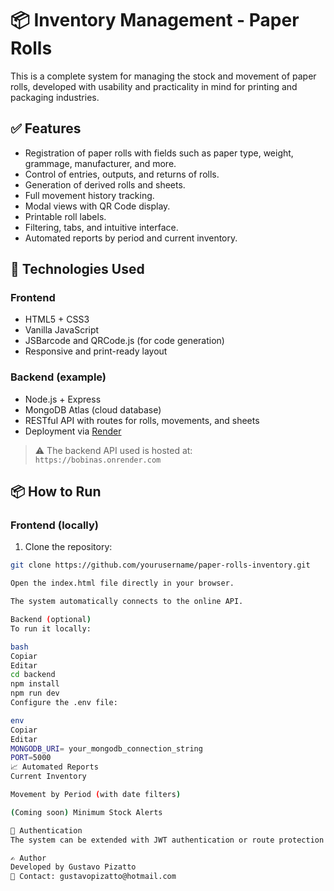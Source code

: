 # 📦 Inventory Management - Paper Rolls

This is a complete system for managing the stock and movement of paper rolls, developed with usability and practicality in mind for printing and packaging industries.

## ✅ Features

- Registration of paper rolls with fields such as paper type, weight, grammage, manufacturer, and more.
- Control of entries, outputs, and returns of rolls.
- Generation of derived rolls and sheets.
- Full movement history tracking.
- Modal views with QR Code display.
- Printable roll labels.
- Filtering, tabs, and intuitive interface.
- Automated reports by period and current inventory.

## 🧠 Technologies Used

### Frontend
- HTML5 + CSS3
- Vanilla JavaScript
- JSBarcode and QRCode.js (for code generation)
- Responsive and print-ready layout

### Backend (example)
- Node.js + Express
- MongoDB Atlas (cloud database)
- RESTful API with routes for rolls, movements, and sheets
- Deployment via [Render](https://render.com)

> ⚠️ The backend API used is hosted at:  
> `https://bobinas.onrender.com`
## 📦 How to Run

### Frontend (locally)

1. Clone the repository:
```bash
git clone https://github.com/yourusername/paper-rolls-inventory.git

Open the index.html file directly in your browser.

The system automatically connects to the online API.

Backend (optional)
To run it locally:

bash
Copiar
Editar
cd backend
npm install
npm run dev
Configure the .env file:

env
Copiar
Editar
MONGODB_URI= your_mongodb_connection_string
PORT=5000
📈 Automated Reports
Current Inventory

Movement by Period (with date filters)

(Coming soon) Minimum Stock Alerts

🔐 Authentication
The system can be extended with JWT authentication or route protection middleware (in progress).

✍️ Author
Developed by Gustavo Pizatto
📧 Contact: gustavopizatto@hotmail.com
